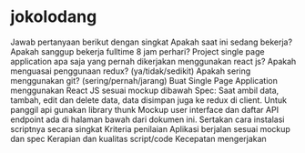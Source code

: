 # jokolodang
Jawab pertanyaan berikut dengan singkat Apakah saat ini sedang bekerja? Apakah sanggup bekerja fulltime 8 jam perhari?  Project single page application apa saja yang pernah dikerjakan menggunakan react js? Apakah menguasai penggunaan redux? (ya/tidak/sedikit) Apakah sering menggunakan git? (sering/pernah/jarang)    Buat Single Page Application menggunakan React JS sesuai mockup dibawah  Spec: Saat ambil data, tambah, edit dan delete data, data disimpan juga ke redux di client. Untuk panggil api gunakan library thunk Mockup user interface dan daftar API endpoint ada di halaman bawah dari dokumen ini. Sertakan cara instalasi scriptnya secara singkat  Kriteria penilaian Aplikasi berjalan sesuai mockup dan spec Kerapian dan kualitas script/code Kecepatan mengerjakan
